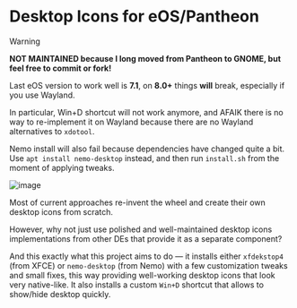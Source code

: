 # Desktop Icons for eOS/Pantheon


> [!WARNING]
> **NOT MAINTAINED because I long moved from Pantheon to GNOME, but feel free to commit or fork!**
> 
> Last eOS version to work well is **7.1**, on **8.0+** things **will** break, especially if you use Wayland.
>
> In particular, Win+D shortcut will not work anymore, and AFAIK there is no way to re-implement it on Wayland because there are no Wayland alternatives to `xdotool`.
>
> Nemo install will also fail because dependencies have changed quite a bit. Use `apt install nemo-desktop` instead, and then run `install.sh` from the moment of applying tweaks.


![image](https://github.com/user-attachments/assets/c298ecdd-6226-426e-ab2e-1786117fe888)

Most of current approaches re-invent the wheel and create their own desktop icons from scratch.

However, why not just use polished and well-maintained desktop icons implementations from other DEs that provide it as a separate component?

And this exactly what this project aims to do — it installs either `xfdekstop4` (from XFCE) or `nemo-desktop` (from Nemo) with a few customization tweaks and small fixes, this way providing well-working desktop icons that look very native-like. It also installs a custom `Win+D` shortcut that allows to show/hide desktop quickly.
